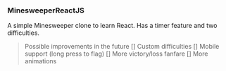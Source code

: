### MinesweeperReactJS

A simple Minesweeper clone to learn React. Has a timer feature and two difficulties. 

> Possible improvements in the future
[] Custom difficulties
[] Mobile support (long press to flag)
[] More victory/loss fanfare
[] More animations


